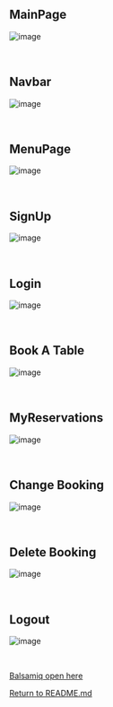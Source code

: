 ## MainPage
![image](https://user-images.githubusercontent.com/114075332/230796855-7c64926d-461c-4412-a3a3-596daa63d05a.png)



<br>

## Navbar
![image](https://user-images.githubusercontent.com/114075332/230792809-06de944b-9553-4ccb-aa87-97b49095bf87.png)

<br>

## MenuPage
![image](https://user-images.githubusercontent.com/114075332/230793151-ca5b1170-9ea9-4284-b427-2f25d2d8ec94.png)

<br>

## SignUp
![image](https://user-images.githubusercontent.com/114075332/230794863-5924193d-a12c-43cd-bd4d-e63df919e73f.png)


<br>

## Login
![image](https://user-images.githubusercontent.com/114075332/230792955-778cd829-0fac-43b6-9407-d046e2df8ae1.png)


<br>

## Book A Table
![image](https://user-images.githubusercontent.com/114075332/230792971-1890ee5c-9383-4bff-b43b-e5a21d7c7d86.png)


<br>

## MyReservations
![image](https://user-images.githubusercontent.com/114075332/230792998-15112a88-eb04-460b-b8a9-261b73e49aec.png)


<br>

## Change Booking
![image](https://user-images.githubusercontent.com/114075332/230793061-c4527076-321c-43f0-a43b-8a413f39836f.png)


<br>

## Delete Booking
![image](https://user-images.githubusercontent.com/114075332/230793976-86ecfc8e-655b-48be-8bf7-718a1b1024e6.png)


<br>

## Logout
![image](https://user-images.githubusercontent.com/114075332/230797096-f51f1704-34c8-4232-b2c7-5d2eef474556.png)


<br>

[Balsamiq open here](https://balsamiq.cloud/)


[Return to README.md](../README.md)

<br>
